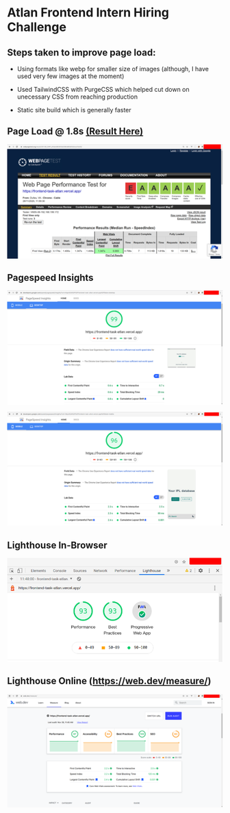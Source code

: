 # Atlan Frontend Intern Hiring Challenge

## Steps taken to improve page load:

- Using formats like webp for smaller size of images (although, I have used very few images at the moment)

- Used TailwindCSS with PurgeCSS which helped cut down on unecessary CSS from reaching production

- Static site build which is generally faster

## Page Load @ 1.8s [(Result Here)](https://www.webpagetest.org/result/201128_DiHP_af5afa9000f4b2060d80b944dca7de24/)

![](./docs/page-load.png)

## Pagespeed Insights

![Desktop](./docs/desktop-pagespeed.png)

![Mobile](./docs/mobile-pagespeed.png)

## Lighthouse In-Browser

![Browser Lighthouse](./docs/chrome-lighthouse.png)

## Lighthouse Online (https://web.dev/measure/)

![Browser Lighthouse](./docs/lighthouse-web.png)
